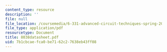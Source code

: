 ```yaml
---
content_type: resource
description: ''
file: null
file_location: /coursemedia/6-331-advanced-circuit-techniques-spring-2002/7b1cbcaefca0be7162c27638eb43ff08_8038datasheet.pdf
file_type: application/pdf
resourcetype: Document
title: 8038datasheet.pdf
uid: 7b1cbcae-fca0-be71-62c2-7638eb43ff08
---
```

